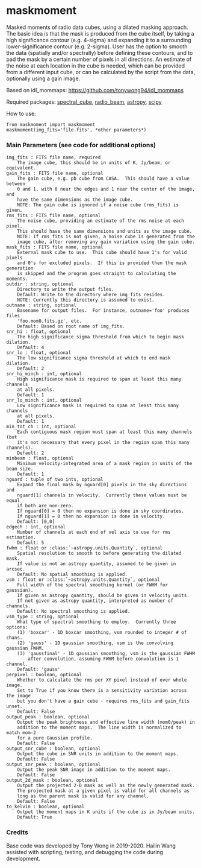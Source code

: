 # maskmoment
Masked moments of radio data cubes, using a dilated masking approach.  The basic idea is that the mask is produced from the cube itself, by taking a high significance contour (e.g. 4-sigma) and expanding it to a surrounding lower-significance contour (e.g. 2-sigma).  User has the option to smooth the data (spatially and/or spectrally) before defining these contours, and to pad the mask by a certain number of pixels in all directions.  An estimate of the noise at each location in the cube is needed, which can be provided from a different input cube, or can be calculated by the script from the data, optionally using a gain image.

Based on idl_mommaps: https://github.com/tonywong94/idl_mommaps

Required packages: [spectral_cube](https://spectral-cube.readthedocs.io/), [radio_beam](https://radio-beam.readthedocs.io/), [astropy](https://www.astropy.org), [scipy](https://www.scipy.org)

How to use:

    from maskmoment import maskmoment
    maskmoment(img_fits='file.fits', *other parameters*)

### Main Parameters (see code for additional options)

    img_fits : FITS file name, required
        The image cube, this should be in units of K, Jy/beam, or equivalent.
    gain_fits : FITS file name, optional
        The gain cube, e.g. pb cube from CASA.  This should have a value between
        0 and 1, with 0 near the edges and 1 near the center of the image, and 
        have the same dimensions as the image cube.
        NOTE: The gain cube is ignored if a noise cube (rms_fits) is given.
    rms_fits : FITS file name, optional
        The noise cube, providing an estimate of the rms noise at each pixel.
        This should have the same dimensions and units as the image cube.
        NOTE: If rms_fits is not given, a noise cube is generated from the
        image cube, after removing any gain variation using the gain cube.
    mask_fits : FITS file name, optional
        External mask cube to use.  This cube should have 1's for valid pixels 
        and 0's for excluded pixels.  If this is provided then the mask generation
        is skipped and the program goes straight to calculating the moments.
    outdir : string, optional
        Directory to write the output files.
        Default: Write to the directory where img_fits resides.
        NOTE: Currently this directory is assumed to exist.
    outname : string, optional
        Basename for output files.  For instance, outname='foo' produces files
        'foo.mom0.fits.gz', etc.
        Default: Based on root name of img_fits.
    snr_hi : float, optional
        The high significance sigma threshold from which to begin mask dilation.
        Default: 4
    snr_lo : float, optional
        The low significance sigma threshold at which to end mask dilation.
        Default: 2
    snr_hi_minch : int, optional
        High significance mask is required to span at least this many channels
        at all pixels.
        Default: 1
    snr_lo_minch : int, optional
        Low significance mask is required to span at least this many channels
        at all pixels.
        Default: 1
    min_tot_ch : int, optional
        Each contiguous mask region must span at least this many channels (but 
        it's not necessary that every pixel in the region span this many channels).
        Default: 2
    minbeam : float, optional
        Minimum velocity-integrated area of a mask region in units of the beam size.
        Default: 1
    nguard : tuple of two ints, optional
        Expand the final mask by nguard[0] pixels in the sky directions and
        nguard[1] channels in velocity.  Currently these values must be equal
        if both are non-zero.
        If nguard[0] = 0 then no expansion is done in sky coordinates.
        If nguard[1] = 0 then no expansion is done in velocity.
        Default: [0,0]
    edgech : int, optional
        Number of channels at each end of vel axis to use for rms estimation.
        Default: 5
    fwhm : float or :class:`~astropy.units.Quantity`, optional
        Spatial resolution to smooth to before generating the dilated mask.  
        If value is not an astropy quantity, assumed to be given in arcsec.
        Default: No spatial smoothing is applied.
    vsm : float or :class:`~astropy.units.Quantity`, optional
        Full width of the spectral smoothing kernel (or FWHM for gaussian).  
        If given as astropy quantity, should be given in velocity units.  
        If not given as astropy quantity, interpreted as number of channels.
        Default: No spectral smoothing is applied.
    vsm_type : string, optional
        What type of spectral smoothing to employ.  Currently three options:
        (1) 'boxcar' - 1D boxcar smoothing, vsm rounded to integer # of chans.
        (2) 'gauss' - 1D gaussian smoothing, vsm is the convolving gaussian FWHM.
        (3) 'gaussfinal' - 1D gaussian smoothing, vsm is the gaussian FWHM
            after convolution, assuming FWHM before convolution is 1 channel.        
        Default: 'gauss'
    perpixel : boolean, optional
        Whether to calculate the rms per XY pixel instead of over whole image.
        Set to True if you know there is a sensitivity variation across the image
        but you don't have a gain cube - requires rms_fits and gain_fits unset.
        Default: False
    output_peak : boolean, optional
        Output the peak brightness and effective line width (mom0/peak) in 
        addition to the moment maps.  The line width is normalized to match mom-2 
        for a pure Gaussian profile.
        Default: False
    output_snr_cube : boolean, optional
        Output the cube in SNR units in addition to the moment maps.
        Default: False
    output_snr_peak : boolean, optional
        Output the peak SNR image in addition to the moment maps.
        Default: False
    output_2d_mask : boolean, optional
        Output the projected 2-D mask as well as the newly generated mask.
        The projected mask at a given pixel is valid for all channels as
        long as the parent mask is valid for any channel.
        Default: False
    to_kelvin : boolean, optional
        Output the moment maps in K units if the cube is in Jy/beam units.
        Default: True

### Credits

Base code was developed by Tony Wong in 2019-2020.  Hailin Wang assisted with scripting, testing, and debugging the code during development.
